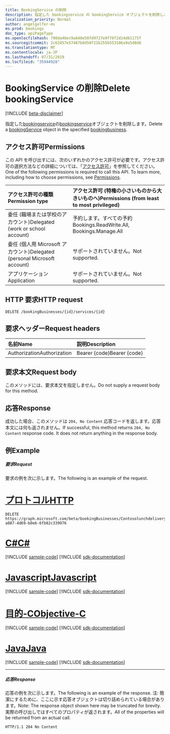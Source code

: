 ```yaml
---
title: BookingService の削除
description: 指定した bookingservice の bookingService オブジェクトを削除します。
localization_priority: Normal
author: angelgolfer-ms
ms.prod: bookings
doc_type: apiPageType
ms.openlocfilehash: 790da46ec9a640e50fd9727e9f70f2d14d81175f
ms.sourcegitcommit: 2c62457e57467b8d50f21b255b553106a9a5d8d6
ms.translationtype: MT
ms.contentlocale: ja-JP
ms.lasthandoff: 07/31/2019
ms.locfileid: "35944928"
---
```

# <a name="delete-bookingservice"></a><span data-ttu-id="f37ec-103">BookingService の削除</span><span class="sxs-lookup"><span data-stu-id="f37ec-103">Delete bookingService</span></span>

 [!INCLUDE [beta-disclaimer](../../includes/beta-disclaimer.md)]

<span data-ttu-id="f37ec-104">指定した[bookingservice](../resources/bookingbusiness.md)の[bookingservice](../resources/bookingservice.md)オブジェクトを削除します。</span><span class="sxs-lookup"><span data-stu-id="f37ec-104">Delete a [bookingService](../resources/bookingservice.md) object in the specified [bookingbusiness](../resources/bookingbusiness.md).</span></span>
## <a name="permissions"></a><span data-ttu-id="f37ec-105">アクセス許可</span><span class="sxs-lookup"><span data-stu-id="f37ec-105">Permissions</span></span>
<span data-ttu-id="f37ec-p101">この API を呼び出すには、次のいずれかのアクセス許可が必要です。アクセス許可の選択方法などの詳細については、「[アクセス許可](/graph/permissions-reference)」を参照してください。</span><span class="sxs-lookup"><span data-stu-id="f37ec-p101">One of the following permissions is required to call this API. To learn more, including how to choose permissions, see [Permissions](/graph/permissions-reference).</span></span>

|<span data-ttu-id="f37ec-108">アクセス許可の種類</span><span class="sxs-lookup"><span data-stu-id="f37ec-108">Permission type</span></span>      | <span data-ttu-id="f37ec-109">アクセス許可 (特権の小さいものから大きいものへ)</span><span class="sxs-lookup"><span data-stu-id="f37ec-109">Permissions (from least to most privileged)</span></span>              |
|:--------------------|:---------------------------------------------------------|
|<span data-ttu-id="f37ec-110">委任 (職場または学校のアカウント)</span><span class="sxs-lookup"><span data-stu-id="f37ec-110">Delegated (work or school account)</span></span> |  <span data-ttu-id="f37ec-111">予約します。すべての予約</span><span class="sxs-lookup"><span data-stu-id="f37ec-111">Bookings.ReadWrite.All, Bookings.Manage.All</span></span>   |
|<span data-ttu-id="f37ec-112">委任 (個人用 Microsoft アカウント)</span><span class="sxs-lookup"><span data-stu-id="f37ec-112">Delegated (personal Microsoft account)</span></span> | <span data-ttu-id="f37ec-113">サポートされていません。</span><span class="sxs-lookup"><span data-stu-id="f37ec-113">Not supported.</span></span>   |
|<span data-ttu-id="f37ec-114">アプリケーション</span><span class="sxs-lookup"><span data-stu-id="f37ec-114">Application</span></span> | <span data-ttu-id="f37ec-115">サポートされていません。</span><span class="sxs-lookup"><span data-stu-id="f37ec-115">Not supported.</span></span>  |

## <a name="http-request"></a><span data-ttu-id="f37ec-116">HTTP 要求</span><span class="sxs-lookup"><span data-stu-id="f37ec-116">HTTP request</span></span>
<!-- { "blockType": "ignored" } -->
```http
DELETE /bookingBusinesses/{id}/services/{id}

```
## <a name="request-headers"></a><span data-ttu-id="f37ec-117">要求ヘッダー</span><span class="sxs-lookup"><span data-stu-id="f37ec-117">Request headers</span></span>
| <span data-ttu-id="f37ec-118">名前</span><span class="sxs-lookup"><span data-stu-id="f37ec-118">Name</span></span>       | <span data-ttu-id="f37ec-119">説明</span><span class="sxs-lookup"><span data-stu-id="f37ec-119">Description</span></span>|
|:---------------|:----------|
| <span data-ttu-id="f37ec-120">Authorization</span><span class="sxs-lookup"><span data-stu-id="f37ec-120">Authorization</span></span>  | <span data-ttu-id="f37ec-121">Bearer {code}</span><span class="sxs-lookup"><span data-stu-id="f37ec-121">Bearer {code}</span></span>|

## <a name="request-body"></a><span data-ttu-id="f37ec-122">要求本文</span><span class="sxs-lookup"><span data-stu-id="f37ec-122">Request body</span></span>
<span data-ttu-id="f37ec-123">このメソッドには、要求本文を指定しません。</span><span class="sxs-lookup"><span data-stu-id="f37ec-123">Do not supply a request body for this method.</span></span>


## <a name="response"></a><span data-ttu-id="f37ec-124">応答</span><span class="sxs-lookup"><span data-stu-id="f37ec-124">Response</span></span>
<span data-ttu-id="f37ec-p102">成功した場合、このメソッドは `204, No Content` 応答コードを返します。応答本文には何も返されません。</span><span class="sxs-lookup"><span data-stu-id="f37ec-p102">If successful, this method returns `204, No Content` response code. It does not return anything in the response body.</span></span>

## <a name="example"></a><span data-ttu-id="f37ec-127">例</span><span class="sxs-lookup"><span data-stu-id="f37ec-127">Example</span></span>
##### <a name="request"></a><span data-ttu-id="f37ec-128">要求</span><span class="sxs-lookup"><span data-stu-id="f37ec-128">Request</span></span>
<span data-ttu-id="f37ec-129">要求の例を次に示します。</span><span class="sxs-lookup"><span data-stu-id="f37ec-129">The following is an example of the request.</span></span>

# <a name="httptabhttp"></a>[<span data-ttu-id="f37ec-130">プロトコル</span><span class="sxs-lookup"><span data-stu-id="f37ec-130">HTTP</span></span>](#tab/http)
<!-- {
  "blockType": "request",
  "name": "delete_bookingservice"
}-->
```http
DELETE https://graph.microsoft.com/beta/bookingBusinesses/Contosolunchdelivery@M365B489948.onmicrosoft.com/services/57da6774-a087-4d69-b0e6-6fb82c339976
```
# <a name="ctabcsharp"></a>[<span data-ttu-id="f37ec-131">C#</span><span class="sxs-lookup"><span data-stu-id="f37ec-131">C#</span></span>](#tab/csharp)
[!INCLUDE [sample-code](../includes/snippets/csharp/delete-bookingservice-csharp-snippets.md)]
[!INCLUDE [sdk-documentation](../includes/snippets/snippets-sdk-documentation-link.md)]

# <a name="javascripttabjavascript"></a>[<span data-ttu-id="f37ec-132">Javascript</span><span class="sxs-lookup"><span data-stu-id="f37ec-132">Javascript</span></span>](#tab/javascript)
[!INCLUDE [sample-code](../includes/snippets/javascript/delete-bookingservice-javascript-snippets.md)]
[!INCLUDE [sdk-documentation](../includes/snippets/snippets-sdk-documentation-link.md)]

# <a name="objective-ctabobjc"></a>[<span data-ttu-id="f37ec-133">目的-C</span><span class="sxs-lookup"><span data-stu-id="f37ec-133">Objective-C</span></span>](#tab/objc)
[!INCLUDE [sample-code](../includes/snippets/objc/delete-bookingservice-objc-snippets.md)]
[!INCLUDE [sdk-documentation](../includes/snippets/snippets-sdk-documentation-link.md)]

# <a name="javatabjava"></a>[<span data-ttu-id="f37ec-134">Java</span><span class="sxs-lookup"><span data-stu-id="f37ec-134">Java</span></span>](#tab/java)
[!INCLUDE [sample-code](../includes/snippets/java/delete-bookingservice-java-snippets.md)]
[!INCLUDE [sdk-documentation](../includes/snippets/snippets-sdk-documentation-link.md)]

---

##### <a name="response"></a><span data-ttu-id="f37ec-135">応答</span><span class="sxs-lookup"><span data-stu-id="f37ec-135">Response</span></span>
<span data-ttu-id="f37ec-136">応答の例を次に示します。</span><span class="sxs-lookup"><span data-stu-id="f37ec-136">The following is an example of the response.</span></span> <span data-ttu-id="f37ec-137">注: 簡潔にするために、ここに示す応答オブジェクトは切り詰められている場合があります。</span><span class="sxs-lookup"><span data-stu-id="f37ec-137">Note: The response object shown here may be truncated for brevity.</span></span> <span data-ttu-id="f37ec-138">実際の呼び出しではすべてのプロパティが返されます。</span><span class="sxs-lookup"><span data-stu-id="f37ec-138">All of the properties will be returned from an actual call.</span></span>
<!-- {
  "blockType": "response",
  "truncated": true
} -->
```http
HTTP/1.1 204 No Content
```

<!-- uuid: 8fcb5dbc-d5aa-4681-8e31-b001d5168d79
2015-10-25 14:57:30 UTC -->
<!--
{
  "type": "#page.annotation",
  "description": "Delete bookingService",
  "keywords": "",
  "section": "documentation",
  "tocPath": "",
  "suppressions": [
  ]
}
-->
